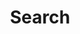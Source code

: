 ---
title: "Search" # in any language you want
layout: "search" # necessary for search
url: "/search"
# description: "Description for Search"
summary: "search"
placeholder: ""
---